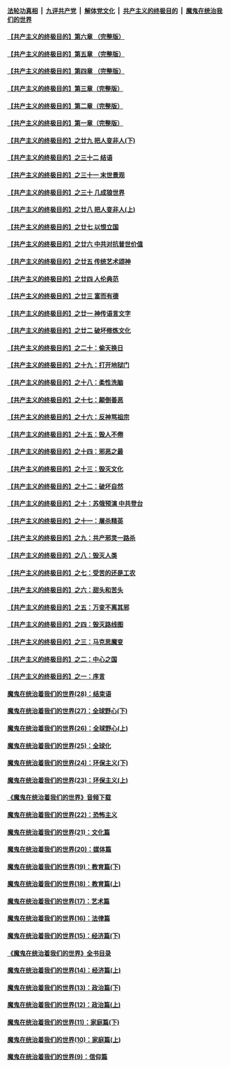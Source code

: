 

####  [法轮功真相](../../../../basic/blob/master/README.md?t=04050201) &nbsp;|&nbsp; [九评共产党](../../../../9ping.md/blob/master/README.md?t=04050201) &nbsp;|&nbsp; [解体党文化](../../../../jtdwh.md/blob/master/README.md?t=04050201)  &nbsp;|&nbsp; [共产主义的终极目的](../../../../gczydzjmd.md/blob/master/README.md?t=04050201) &nbsp;|&nbsp; [魔鬼在统治我们的世界](../../../../mgztzwmdsj.md/blob/master/README.md?t=04050201) 

#### [【共产主义的终极目的】第六章 （完整版）](../pages/nsc422/n11428913.md?t=04050201) 

#### [【共产主义的终极目的】第五章 （完整版）](../pages/nsc422/n11428912.md?t=04050201) 

#### [【共产主义的终极目的】第四章 （完整版）](../pages/nsc422/n11428907.md?t=04050201) 

#### [【共产主义的终极目的】第三章（完整版）](../pages/nsc422/n11428848.md?t=04050201) 

#### [【共产主义的终极目的】第二章（完整版）](../pages/nsc422/n11428831.md?t=04050201) 

#### [【共产主义的终极目的】第一章（完整版）](../pages/nsc422/n11417651.md?t=04050201) 

#### [【共产主义的终极目的】之廿九 把人变非人(下)](../pages/nsc422/n11344140.md?t=04050201) 

#### [【共产主义的终极目的】之三十二 结语](../pages/nsc422/n11360535.md?t=04050201) 

#### [【共产主义的终极目的】之三十一 末世景观](../pages/nsc422/n11351129.md?t=04050201) 

#### [【共产主义的终极目的】之三十 几成狼世界](../pages/nsc422/n11348280.md?t=04050201) 

#### [【共产主义的终极目的】之廿八 把人变非人(上)](../pages/nsc422/n11340492.md?t=04050201) 

#### [【共产主义的终极目的】之廿七 以恨立国](../pages/nsc422/n11336944.md?t=04050201) 

#### [【共产主义的终极目的】之廿六 中共对抗普世价值](../pages/nsc422/n11324785.md?t=04050201) 

#### [【共产主义的终极目的】之廿五 传统艺术颂神](../pages/nsc422/n11296396.md?t=04050201) 

#### [【共产主义的终极目的】之廿四 人伦典范](../pages/nsc422/n11296397.md?t=04050201) 

#### [【共产主义的终极目的】之廿三 富而有德](../pages/nsc422/n11283598.md?t=04050201) 

#### [【共产主义的终极目的】之廿一 神传语言文字](../pages/nsc422/n11263265.md?t=04050201) 

#### [【共产主义的终极目的】之廿二 破坏修炼文化](../pages/nsc422/n11245728.md?t=04050201) 

#### [【共产主义的终极目的】之二十：偷天换日](../pages/nsc422/n11238846.md?t=04050201) 

#### [【共产主义的终极目的】之十九：打开地狱门](../pages/nsc422/n11206376.md?t=04050201) 

#### [【共产主义的终极目的】之十八：柔性洗脑](../pages/nsc422/n11199994.md?t=04050201) 

#### [【共产主义的终极目的】之十七：颠倒善恶](../pages/nsc422/n11179782.md?t=04050201) 

#### [【共产主义的终极目的】之十六：反神骂祖宗](../pages/nsc422/n11166798.md?t=04050201) 

#### [【共产主义的终极目的】之十五：毁人不倦](../pages/nsc422/n11166792.md?t=04050201) 

#### [【共产主义的终极目的】之十四：邪恶之最](../pages/nsc422/n11150249.md?t=04050201) 

#### [【共产主义的终极目的】之十三：毁灭文化](../pages/nsc422/n11135227.md?t=04050201) 

#### [【共产主义的终极目的】之十二：破坏自然](../pages/nsc422/n11135214.md?t=04050201) 

#### [【共产主义的终极目的】之十：苏俄预演 中共登台](../pages/nsc422/n11118424.md?t=04050201) 

#### [【共产主义的终极目的】之十一：屠杀精英](../pages/nsc422/n11118442.md?t=04050201) 

#### [【共产主义的终极目的】之九：共产邪灵一路杀](../pages/nsc422/n11114139.md?t=04050201) 

#### [【共产主义的终极目的】之八：毁灭人类](../pages/nsc422/n11108503.md?t=04050201) 

#### [【共产主义的终极目的】之七：受苦的还是工农](../pages/nsc422/n11101809.md?t=04050201) 

#### [【共产主义的终极目的】之六：甜头和苦头](../pages/nsc422/n11096971.md?t=04050201) 

#### [【共产主义的终极目的】之五：万变不离其邪](../pages/nsc422/n11091285.md?t=04050201) 

#### [【共产主义的终极目的】之四：毁灭路线图](../pages/nsc422/n11086284.md?t=04050201) 

#### [【共产主义的终极目的】之三：马克思魔变](../pages/nsc422/n11061941.md?t=04050201) 

#### [【共产主义的终极目的】之二：中心之国](../pages/nsc422/n11047728.md?t=04050201) 

#### [【共产主义的终极目的】之一：序言](../pages/nsc422/n11086077.md?t=04050201) 

#### [魔鬼在统治着我们的世界(28)：结束语](../pages/nsc422/n10936246.md?t=04050201) 

#### [魔鬼在统治着我们的世界(27)：全球野心(下)](../pages/nsc422/n10928319.md?t=04050201) 

#### [魔鬼在统治着我们的世界(26)：全球野心(上)](../pages/nsc422/n10900318.md?t=04050201) 

#### [魔鬼在统治着我们的世界(25)：全球化](../pages/nsc422/n10788205.md?t=04050201) 

#### [魔鬼在统治着我们的世界(24)：环保主义(下)](../pages/nsc422/n10695307.md?t=04050201) 

#### [魔鬼在统治着我们的世界(23)：环保主义(上)](../pages/nsc422/n10688613.md?t=04050201) 

#### [《魔鬼在统治着我们的世界》音频下载](../pages/nsc422/n10635553.md?t=04050201) 

#### [魔鬼在统治着我们的世界(22)：恐怖主义](../pages/nsc422/n10614727.md?t=04050201) 

#### [魔鬼在统治着我们的世界(21)：文化篇](../pages/nsc422/n10597706.md?t=04050201) 

#### [魔鬼在统治着我们的世界(20)：媒体篇](../pages/nsc422/n10586579.md?t=04050201) 

#### [魔鬼在统治着我们的世界(19)：教育篇(下)](../pages/nsc422/n10564808.md?t=04050201) 

#### [魔鬼在统治着我们的世界(18)：教育篇(上)](../pages/nsc422/n10526970.md?t=04050201) 

#### [魔鬼在统治着我们的世界(17)：艺术篇](../pages/nsc422/n10499093.md?t=04050201) 

#### [魔鬼在统治着我们的世界(16)：法律篇](../pages/nsc422/n10485969.md?t=04050201) 

#### [魔鬼在统治着我们的世界(15)：经济篇(下)](../pages/nsc422/n10469975.md?t=04050201) 

#### [《魔鬼在统治着我们的世界》全书目录](../pages/nsc422/n10464261.md?t=04050201) 

#### [魔鬼在统治着我们的世界(14)：经济篇(上)](../pages/nsc422/n10457370.md?t=04050201) 

#### [魔鬼在统治着我们的世界(13)：政治篇(下)](../pages/nsc422/n10448270.md?t=04050201) 

#### [魔鬼在统治着我们的世界(12)：政治篇(上)](../pages/nsc422/n10444576.md?t=04050201) 

#### [魔鬼在统治着我们的世界(11)：家庭篇(下)](../pages/nsc422/n10440961.md?t=04050201) 

#### [魔鬼在统治着我们的世界(10)：家庭篇(上)](../pages/nsc422/n10435448.md?t=04050201) 

#### [魔鬼在统治着我们的世界(9)：信仰篇](../pages/nsc422/n10432159.md?t=04050201) 

